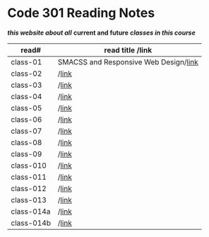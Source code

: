 # Code 301 Reading Notes

***this website about all*** **current and future** ***classes in this course***

read#| read title /link|
-----|------------|
class-01|SMACSS and Responsive Web Design/[link](https://esraaamal.github.io/reading-Note/class-01)|
class-02|/[link](https://esraaamal.github.io/reading-Note/class-02)|
class-03|/[link](https://esraaamal.github.io/reading-Note/class-03)|
class-04|/[link](https://esraaamal.github.io/reading-Note/class-04)|
class-05|/[link](https://esraaamal.github.io/reading-Note/class-05)|
class-06|/[link](#)|
class-07|/[link](#)|
class-08|/[link](#)|
class-09|/[link](#)|
class-010|/[link](#)|
class-011|/[link](#)|
class-012|/[link](#)|
class-013|/[link](#)|
class-014a|/[link](#)|
class-014b|/[link](#)|
